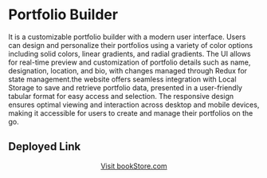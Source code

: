 # Portfolio Builder

It is a customizable portfolio builder with a modern user interface. Users can design and personalize their portfolios using a variety of color options including solid colors, linear gradients, and radial gradients. The UI allows for real-time preview and customization of portfolio details such as name, designation, location, and bio, with changes managed through Redux for state management.the website offers seamless integration with Local Storage to save and retrieve portfolio data, presented in a user-friendly tabular format for easy access and selection. The responsive design ensures optimal viewing and interaction across desktop and mobile devices, making it accessible for users to create and manage their portfolios on the go.

## Deployed Link 

<div align="center">
  <a href="" target="_blank">Visit bookStore.com</a>
</div>
